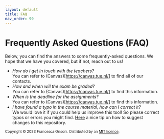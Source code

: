 ```yaml
---
layout: default
title: FAQ
nav_order: 99
---
```



# Frequently Asked Questions (FAQ)

Below, you can find the answers to some frequently-asked questions. We hope that we have you covered, but if not, 
reach out to us!


* *How do I get in touch with the teachers?* \
You can refer to (Canvas)[https://canvas.tue.nl/] to find all of our contacts.
* *How and when will the exam be graded?* \
You can refer to (Canvas)[https://canvas.tue.nl/] to find this information.
* *When is the deadline for the assignments?* \
You can refer to (Canvas)[https://canvas.tue.nl/] to find this information.
* *I have found a typo in the course material, how can I correct it?* \
We would love it if you could help us improve this tool! So please correct typos or errors you might find. [Here](https://haacked.com/archive/2019/06/03/suggested-changes/)
a nice tip on how to suggest changes to this repository.



<sub>Copyright &copy; 2023 Francesca Grisoni. Distributed by an [MIT licence](LICENSE).</sub>